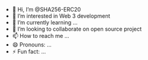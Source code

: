 - 👋 Hi, I’m @SHA256-ERC20
- 👀 I’m interested in Web 3 development
- 🌱 I’m currently learning ...
- 💞️ I’m looking to collaborate on open source project
- 📫 How to reach me ...
- 😄 Pronouns: ...
- ⚡ Fun fact: ...

<!---
SHA256-ERC20/SHA256-ERC20 is a ✨ special ✨ repository because its `README.md` (this file) appears on your GitHub profile.
You can click the Preview link to take a look at your changes.
--->
